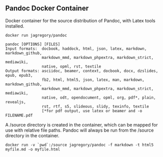 Pandoc Docker Container
---

Docker container for the source distribution of Pandoc, with Latex tools installed.

```shell
docker run jagregory/pandoc

pandoc [OPTIONS] [FILES]
Input formats:  docbook, haddock, html, json, latex, markdown, markdown_github,
                markdown_mmd, markdown_phpextra, markdown_strict, mediawiki,
                native, opml, rst, textile
Output formats: asciidoc, beamer, context, docbook, docx, dzslides, epub, epub3,
                fb2, html, html5, json, latex, man, markdown, markdown_github,
                markdown_mmd, markdown_phpextra, markdown_strict, mediawiki,
                native, odt, opendocument, opml, org, pdf*, plain, revealjs,
                rst, rtf, s5, slideous, slidy, texinfo, textile
                [*for pdf output, use latex or beamer and -o FILENAME.pdf
```

A /source directory is created in the container, which can be mapped for use with relative file paths. Pandoc will always be run from the /source directory in the container.

```
docker run -v `pwd`:/source jagregory/pandoc -f markdown -t html5 myfile.md -o myfile.html
```

